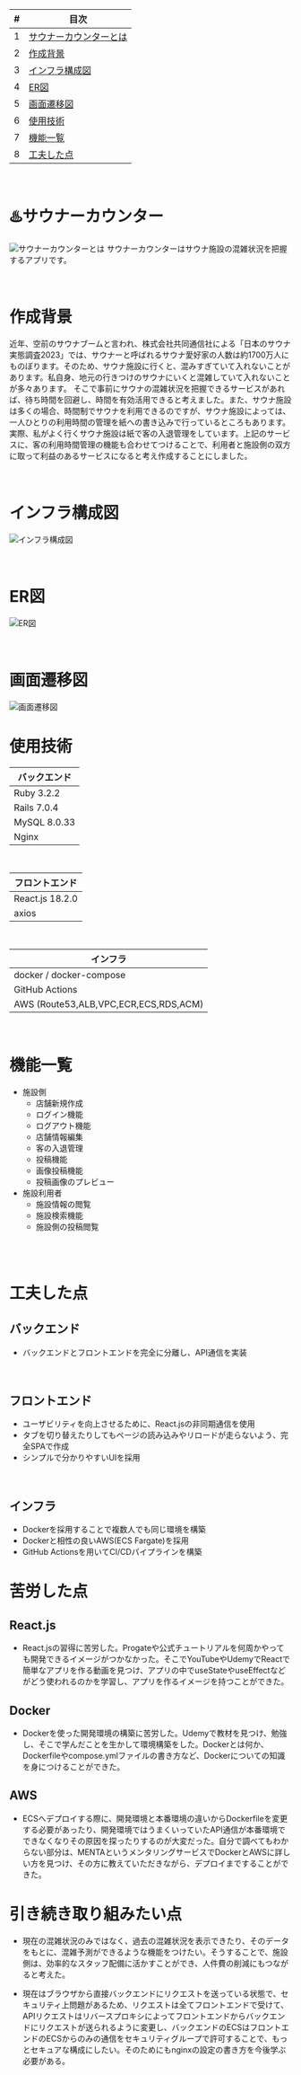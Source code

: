 | # | 目次 |
| ---- | ---|
| 1 | [サウナーカウンターとは](#サウナーカウンターとは) |
| 2 | [作成背景](#作成背景) |
| 3 | [インフラ構成図](#インフラ構成図) |
| 4 | [ER図](#er図) |
| 5 | [画面遷移図](#画面遷移図) |
| 6 | [使用技術](#使用技術) |
| 7 | [機能一覧](#機能一覧) |
| 8 | [工夫した点](#工夫した点) |

<br />

# :hotsprings:サウナーカウンター
![サウナーカウンターとは](/img/f36f117c03cd0682f6ac0d8d7425dfd5.png)
サウナーカウンターはサウナ施設の混雑状況を把握するアプリです。

<br />

# 作成背景
近年、空前のサウナブームと言われ、株式会社共同通信社による「日本のサウナ実態調査2023」では、サウナーと呼ばれるサウナ愛好家の人数は約1700万人にものぼります。そのため、サウナ施設に行くと、混みすぎていて入れないことがあります。私自身、地元の行きつけのサウナにいくと混雑していて入れないことが多々あります。
そこで事前にサウナの混雑状況を把握できるサービスがあれば、待ち時間を回避し、時間を有効活用できると考えました。また、サウナ施設は多くの場合、時間制でサウナを利用できるのですが、サウナ施設によっては、一人ひとりの利用時間の管理を紙への書き込みで行っているところもあります。実際、私がよく行くサウナ施設は紙で客の入退管理をしています。上記のサービスに、客の利用時間管理の機能も合わせてつけることで、利用者と施設側の双方に取って利益のあるサービスになると考え作成することにしました。

<br />

# インフラ構成図
![インフラ構成図](/img/infra.drawio.png)

<br />

# ER図
![ER図](/img/ER.drawio.png)

<br />

# 画面遷移図
![画面遷移図](/img/pages.drawio.png)

# 使用技術
| バックエンド
----|
| Ruby 3.2.2 |
| Rails 7.0.4 |
| MySQL 8.0.33|
| Nginx |
<br />

| フロントエンド
----|
| React.js 18.2.0  |
| axios |
<br />


| インフラ
----|
| docker / docker-compose  |
| GitHub Actions |
| AWS (Route53,ALB,VPC,ECR,ECS,RDS,ACM) |
<br />


# 機能一覧
- 施設側
  - 店舗新規作成
  - ログイン機能
  - ログアウト機能
  - 店舗情報編集
  - 客の入退管理
  - 投稿機能
  - 画像投稿機能
  - 投稿画像のプレビュー
- 施設利用者
  - 施設情報の閲覧
  - 施設検索機能
  - 施設側の投稿閲覧
<br />
<br />

# 工夫した点
## バックエンド
- バックエンドとフロントエンドを完全に分離し、API通信を実装

<br />

## フロントエンド
- ユーザビリティを向上させるために、React.jsの非同期通信を使用
- タブを切り替えたりしてもページの読み込みやリロードが走らないよう、完全SPAで作成
- シンプルで分かりやすいUIを採用

<br />

## インフラ
- Dockerを採用することで複数人でも同じ環境を構築
- Dockerと相性の良いAWS(ECS Fargate)を採用
- GitHub Actionsを用いてCI/CDパイプラインを構築

# 苦労した点
## React.js
- React.jsの習得に苦労した。Progateや公式チュートリアルを何周かやっても開発できるイメージがつかなかった。そこでYouTubeやUdemyでReactで簡単なアプリを作る動画を見つけ、アプリの中でuseStateやuseEffectなどがどう使われるのかを学習し、アプリを作るイメージを持つことができた。

## Docker
- Dockerを使った開発環境の構築に苦労した。Udemyで教材を見つけ、勉強し、そこで学んだことを生かして環境構築をした。Dockerとは何か、Dockerfileやcompose.ymlファイルの書き方など、Dockerについての知識を身につけることができた。

## AWS
- ECSへデプロイする際に、開発環境と本番環境の違いからDockerfileを変更する必要があったり、開発環境ではうまくいっていたAPI通信が本番環境でできなくなりその原因を探ったりするのが大変だった。自分で調べてもわからない部分は、MENTAというメンタリングサービスでDockerとAWSに詳しい方を見つけ、その方に教えていただきながら、デプロイまですることができた。

# 引き続き取り組みたい点
- 現在の混雑状況のみではなく、過去の混雑状況を表示できたり、そのデータをもとに、混雑予測ができるような機能をつけたい。そうすることで、施設側は、効率的なスタッフ配備に活かすことができ、人件費の削減にもつながると考えた。

- 現在はブラウザから直接バックエンドにリクエストを送っている状態で、セキュリティ上問題があるため、リクエストは全てフロントエンドで受けて、APIリクエストはリバースプロキシによってフロントエンドからバックエンドにリクエストが送られるように変更し、バックエンドのECSはフロントエンドのECSからのみの通信をセキュリティグループで許可することで、もっとセキュアな構成にしたい。そのためにもnginxの設定の書き方を今後学ぶ必要がある。